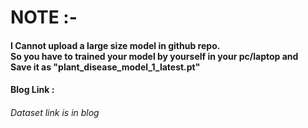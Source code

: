 # NOTE :-
#### I Cannot upload a large size model in github repo.<br>So you have to trained your model by yourself in your pc/laptop and <br>Save it as "plant_disease_model_1_latest.pt"

#### Blog Link :
<h6>Dataset link is in blog</h6><br>
<a href="https://medium.com/analytics-vidhya/plant-disease-detection-using-convolutional-neural-networks-and-pytorch-87c00c54c88f" target="_blank"></a>
